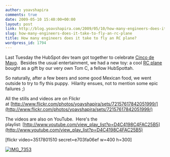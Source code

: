 ```yaml
---
author: yoavshapira
comments: true
date: 2009-05-10 15:40:00+00:00
layout: post
link: http://blog.yoavshapira.com/2009/05/10/how-many-engineers-does-it-take-to-fly-an-rc-plane/
slug: how-many-engineers-does-it-take-to-fly-an-rc-plane
title: How many engineers does it take to fly an RC plane?
wordpress_id: 1794
---
```


Last Tuesday the HubSpot dev team got together to celebrate [Cinco de Mayo](http://en.wikipedia.org/wiki/Cinco_de_Mayo).  Besides the usual entertainment, we had a new toy: a cool [RC plane](http://www.rc-airplane-world.com/) bought as a gift by our very own Tom C, a fellow HubSpottah.

  


So naturally, after a few beers and some good Mexican food, we went outside to try to fly this puppy.  Hilarity ensues, not to mention some epic failures ;)

  


All the stills and videos are on Flickr at [http://www.flickr.com/photos/yoavshapira/sets/72157617842051999/](http://www.flickr.com/photos/yoavshapira/sets/72157617842051999/)

  


The videos are also on YouTube.  Here's the playlist: [http://www.youtube.com/view_play_list?p=D4C4198C4FAC25B5](http://www.youtube.com/view_play_list?p=D4C4198C4FAC25B5)

  


  
[flickr video=3517801510 secret=e703fa06ef w=400 h=300]

  
  


  
[![IMG_7353](http://farm4.static.flickr.com/3658/3517700050_80f7727c02.jpg)](http://www.flickr.com/photos/yoavshapira/3517700050/)
